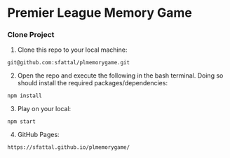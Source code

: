 # Premier League Memory Game

### Clone Project
1. Clone this repo to your local machine:
```
git@github.com:sfattal/plmemorygame.git
```
2. Open the repo and execute the following in the bash terminal. Doing so should install the required packages/dependencies:
```
npm install
```

3. Play on your local:
```
npm start
```
4. GitHub Pages:
```
https://sfattal.github.io/plmemorygame/
```
<!-- ![screenshot]() -->
